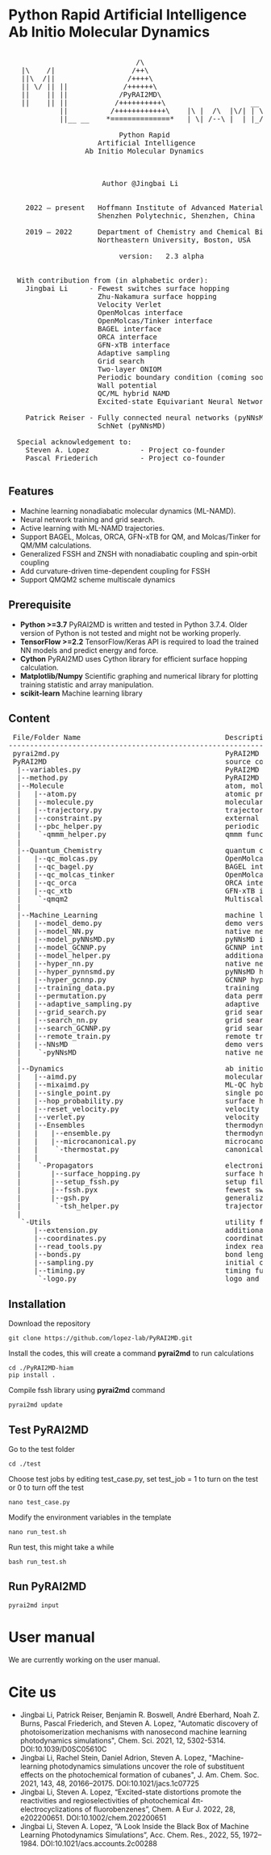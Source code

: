 # Python Rapid Artificial Intelligence Ab Initio Molecular Dynamics
<pre>

                              /\
   |\    /|                  /++\
   ||\  /||                 /++++\
   || \/ || ||             /++++++\
   ||    || ||            /PyRAI2MD\
   ||    || ||           /++++++++++\                    __
            ||          /++++++++++++\    |\ |  /\  |\/| | \
            ||__ __    *==============*   | \| /--\ |  | |_/

                          Python Rapid
                     Artificial Intelligence
                  Ab Initio Molecular Dynamics



                      Author @Jingbai Li


    2022 – present   Hoffmann Institute of Advanced Materials
                     Shenzhen Polytechnic, Shenzhen, China    
                                
    2019 – 2022      Department of Chemistry and Chemical Biology
                     Northeastern University, Boston, USA

                          version:   2.3 alpha
                          

  With contribution from (in alphabetic order):
    Jingbai Li     - Fewest switches surface hopping
                     Zhu-Nakamura surface hopping
                     Velocity Verlet
                     OpenMolcas interface
                     OpenMolcas/Tinker interface
                     BAGEL interface
                     ORCA interface
                     GFN-xTB interface
                     Adaptive sampling
                     Grid search
                     Two-layer ONIOM
                     Periodic boundary condition (coming soon)
                     Wall potential
                     QC/ML hybrid NAMD
                     Excited-state Equivariant Neural Network

    Patrick Reiser - Fully connected neural networks (pyNNsMD)
                     SchNet (pyNNsMD)

  Special acknowledgement to:
    Steven A. Lopez            - Project co-founder
    Pascal Friederich          - Project co-founder

</pre>
## Features
 - Machine learning nonadiabatic molecular dynamics (ML-NAMD).
 - Neural network training and grid search.
 - Active learning with ML-NAMD trajectories.
 - Support BAGEL, Molcas, ORCA, GFN-xTB for QM, and Molcas/Tinker for QM/MM calculations.
 - Generalized FSSH and ZNSH with nonadiabatic coupling and spin-orbit coupling
 - Add curvature-driven time-dependent coupling for FSSH
 - Support QMQM2 scheme multiscale dynamics
 
## Prerequisite
 - **Python >=3.7** PyRAI2MD is written and tested in Python 3.7.4. Older version of Python is not tested and might not be working properly.
 - **TensorFlow >=2.2** TensorFlow/Keras API is required to load the trained NN models and predict energy and force.
 - **Cython** PyRAI2MD uses Cython library for efficient surface hopping calculation.
 - **Matplotlib/Numpy** Scientific graphing and numerical library for plotting training statistic and array manipulation.
 - **scikit-learn** Machine learning library

## Content
<pre>
 File/Folder Name                                  Description                                      
---------------------------------------------------------------------------------------------------
 pyrai2md.py                                       PyRAI2MD interface                              
 PyRAI2MD                                          source codes folder
  |--variables.py                                  PyRAI2MD input reader                           
  |--method.py                                     PyRAI2MD method manager                         
  |--Molecule                                      atom, molecule, trajectory code folder
  |   |--atom.py                                   atomic properties class                         
  |   |--molecule.py                               molecular properties class                      
  |   |--trajectory.py                             trajectory properties class                     
  |   |--constraint.py                             external potential functions                  
  |   |--pbc_helper.py                             periodic boundary condition functions           
  |    `-qmmm_helper.py                            qmmm functions                                  
  |
  |--Quantum_Chemistry                             quantum chemical program interface folder
  |   |--qc_molcas.py                              OpenMolcas interface                   
  |   |--qc_bagel.py                               BAGEL interface                       
  |   |--qc_molcas_tinker                          OpenMolcas/Tinker interface          
  |   |--qc_orca                                   ORCA interface                       
  |   |--qc_xtb                                    GFN-xTB interface                     
  |    `-qmqm2                                     Multiscale calculation interface            
  |
  |--Machine_Learning                              machine learning library interface folder
  |   |--model_demo.py                             demo version neural network                   
  |   |--model_NN.py                               native neural network interface               
  |   |--model_pyNNsMD.py                          pyNNsMD interface                       
  |   |--model_GCNNP.py                            GCNNP interface                            
  |   |--model_helper.py                           additional tools for neural network      
  |   |--hyper_nn.py                               native neural network hyperparameter     
  |   |--hyper_pynnsmd.py                          pyNNsMD hyperparameter                       
  |   |--hyper_gcnnp.py                            GCNNP hyperparameter                       
  |   |--training_data.py                          training data manager                      
  |   |--permutation.py                            data permutation functions               
  |   |--adaptive_sampling.py                      adaptive sampling class                      
  |   |--grid_search.py                            grid search manager                     
  |   |--search_nn.py                              grid search function for native nn                 
  |   |--search_GCNNP.py                           grid search function for e2n2                        
  |   |--remote_train.py                           remote training function                        
  |   |--NNsMD                                     demo version neural network library  
  |    `-pyNNsMD                                   native neural network library              
  |
  |--Dynamics                                      ab initio molecular dynamics code folder
  |   |--aimd.py                                   molecular dynamics class                        
  |   |--mixaimd.py                                ML-QC hybrid molecular dynamics class           
  |   |--single_point.py                           single point calculation                        
  |   |--hop_probability.py                        surface hopping probability calculation         
  |   |--reset_velocity.py                         velocity adjustment functions                   
  |   |--verlet.py                                 velocity verlet method                          
  |   |--Ensembles                                 thermodynamics control code folder
  |   |   |--ensemble.py                           thermodynamics ensemble manager                 
  |   |   |--microcanonical.py                     microcanonical ensemble                         
  |   |    `-thermostat.py                         canonical ensemble                              
  |   |
  |    `-Propagators                               electronic propagation code folder
  |       |--surface_hopping.py                    surface hopping manager                         
  |       |--setup_fssh.py                         setup file to compile the C-lib of fssh.pyx
  |       |--fssh.pyx                              fewest switches surface hopping method          
  |       |--gsh.py                                generalized surface hopping method              
  |        `-tsh_helper.py                         trajectory surface hopping tools                
  |
   `-Utils                                         utility folder
      |--extension.py                              additional tools for setup                     
      |--coordinates.py                            coordinates writing functions                    
      |--read_tools.py                             index reader                                     
      |--bonds.py                                  bond length library                               
      |--sampling.py                               initial condition sampling functions            
      |--timing.py                                 timing functions                                  
       `-logo.py                                   logo and credits                                   
</pre>

## Installation
Download the repository

    git clone https://github.com/lopez-lab/PyRAI2MD.git

Install the codes, this will create a command **pyrai2md** to run calculations

    cd ./PyRAI2MD-hiam
    pip install .

Compile fssh library using **pyrai2md** command

    pyrai2md update

## Test PyRAI2MD
Go to the test folder

    cd ./test

Choose test jobs by editing test_case.py, set test_job = 1 to turn on the test or 0 to turn off the test

    nano test_case.py

Modify the environment variables in the template 

    nano run_test.sh

Run test, this might take a while

    bash run_test.sh
    
## Run PyRAI2MD

    pyrai2md input
    
# User manual
We are currently working on the user manual.

# Cite us
- Jingbai Li, Patrick Reiser, Benjamin R. Boswell, André Eberhard, Noah Z. Burns, Pascal Friederich, and Steven A. Lopez, "Automatic discovery of photoisomerization mechanisms with nanosecond machine learning photodynamics simulations", Chem. Sci. 2021, 12, 5302-5314. DOI:10.1039/D0SC05610C
- Jingbai Li, Rachel Stein, Daniel Adrion, Steven A. Lopez, "Machine-learning photodynamics simulations uncover the role of substituent effects on the photochemical formation of cubanes", J. Am. Chem. Soc. 2021, 143, 48, 20166–20175. DOI:10.1021/jacs.1c07725
- Jingbai Li, Steven A. Lopez, “Excited-state distortions promote the reactivities and regioselectivities of photochemical 4π-electrocyclizations of fluorobenzenes”, Chem. A Eur J. 2022, 28, e202200651. DOI:10.1002/chem.202200651
- Jingbai Li, Steven A. Lopez, “A Look Inside the Black Box of Machine Learning Photodynamics Simulations”, Acc. Chem. Res., 2022, 55, 1972–1984. DOI:10.1021/acs.accounts.2c00288
